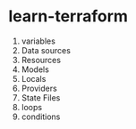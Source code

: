 # learn-terraform

1. variables
2. Data sources
3. Resources
4. Models
5. Locals
6. Providers
7. State Files
8. loops
9. conditions